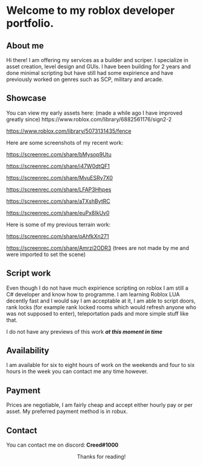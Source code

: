 <h1> 
 Welcome to my roblox developer portfolio. 
</h1>

<h2> 
 About me 
</h2>

<p>
Hi there! I am offering my services as a builder and scriper. I specialize in asset creation, level design and GUIs. I have been building for 2 years and done minimal scripting but have still had some expirience and have previously worked on genres such as SCP, military and arcade.
</p>

<h2> 
  Showcase 
</h2>

<p> 
 You can view my early assets here:
(made a while ago I have improved greatly since)
https://www.roblox.com/library/6882561176/sign2-2

https://www.roblox.com/library/5073131435/fence


 Here are some screenshots of my recent work:
 
 https://screenrec.com/share/bMysop9Utu
 
 https://screenrec.com/share/i47W0dtQF1
 
 https://screenrec.com/share/MvuESRy7X0
 
 https://screenrec.com/share/LFAP3Hhpes
 
 https://screenrec.com/share/aTXshBytRC
 
 https://screenrec.com/share/euPx8IkUv0
 
 Here is some of my previous terrain work:
 
 https://screenrec.com/share/pAhfkXn271

https://screenrec.com/share/Amrzi2ODR3 (trees are not made by me and were imported to set the scene) 
</p>

<h2> 
  Script work 
</h2>

<p>
  Even though I do not have much expirience scripting on roblox I am still a C# developer and know how to programme. I am learning Roblox LUA decently fast and I would say I am acceptable at it, I am able to script doors, rank locks (for example rank locked rooms which would refresh anyone who was not supposed to enter), teleportation pads and more simple stuff like that. 

  I do not have any previews of this work <b> <i> at this moment in time</i> </b> 
</p> 
 
<h2>
  Availability
</h2>
  
  <p> 
  I am available for six to eight hours of work on the weekends and four to six hours in the week you can contact me any time however.
  </p>
  
<h2>
 Payment
</h2>
  
<p>
Prices are negotiable, I am fairly cheap and accept either hourly pay or per asset. My preferred payment method is in robux.
</p>

<h2>
 Contact 
</h2>
<p>
You can contact me on discord:<b> Creed#1000 </b>
</p>
 
<footer>

 <center> Thanks for reading! </center>
</footer>
